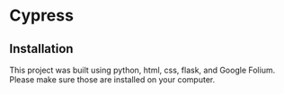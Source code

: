 # Cypress

## Installation
This project was built using python, html, css, flask, and Google Folium. Please make sure those are installed on your computer.
